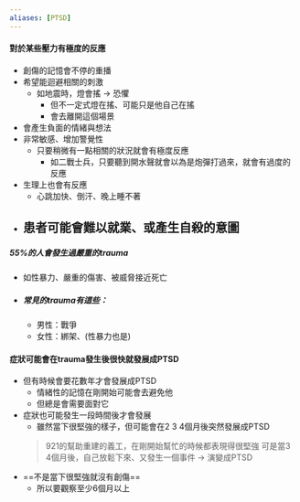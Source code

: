 ```yaml
---
aliases: [PTSD]
---
```


#### 對於某些壓力有極度的反應
- 創傷的記憶會不停的重播
- 希望能迴避相關的刺激
	- 如地震時，燈會搖 -> 恐懼
		- 但不一定式燈在搖、可能只是他自己在搖
		- 會去離開這個場景
- 會產生負面的情緒與想法
- 非常敏感、增加警覺性
	- 只要稍微有一點相關的狀況就會有極度反應
		- 如二戰士兵，只要聽到開水聲就會以為是炮彈打過來，就會有過度的反應
- 生理上也會有反應
	- 心跳加快、倒汗、晚上睡不著
- 患者可能會難以就業、或產生自殺的意圖
	- 

#####  55%的人會發生過嚴重的trauma
- 如性暴力、嚴重的傷害、被威脅接近死亡
- ##### 常見的trauma有這些：
	- 男性：戰爭
	- 女性：綁架、(性暴力也是)

#### 症狀可能會在trauma發生後很快就發展成PTSD
- 但有時候會要花數年才會發展成PTSD
	- 情緒性的記憶在剛開始可能會去避免他
	- 但總是會需要面對它
- 症狀也可能發生一段時間後才會發展
	- 雖然當下很堅強的樣子，但可能會在2 3 4個月後突然發展成PTSD
	>921的幫助重建的義工，在剛開始幫忙的時候都表現得很堅強
	>可是當3 4個月後，自己放鬆下來、又發生一個事件 -> 演變成PTSD
- ==不是當下很堅強就沒有創傷==
	- 所以要觀察至少6個月以上
